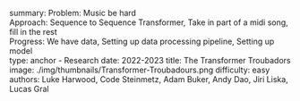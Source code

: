 summary: Problem​: Music be hard​<br/> Approach:​ Sequence to Sequence Transformer​, Take in part of a midi song, fill in the rest​<br/> Progress​: We have data​, Setting up data processing pipeline​, Setting up model<br/>
type: anchor - Research
date: 2022-2023
title: The Transformer Troubadors
image: ./img/thumbnails/Transformer-Troubadours.png
difficulty: easy
authors: Luke Harwood, Code Steinmetz, Adam Buker, Andy Dao, Jiri Liska, Lucas Gral

